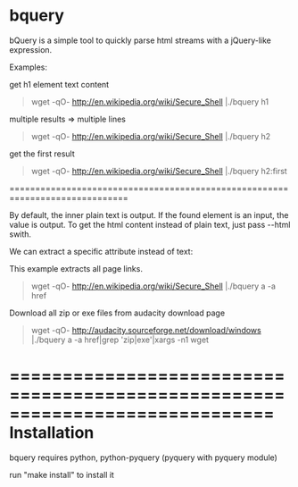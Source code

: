 bquery
======

bQuery is a simple tool to quickly parse html streams with a jQuery-like expression.

Examples:

get h1 element text content
> wget -qO- http://en.wikipedia.org/wiki/Secure_Shell |./bquery h1

multiple results => multiple lines
> wget -qO- http://en.wikipedia.org/wiki/Secure_Shell |./bquery h2

get the first result
> wget -qO- http://en.wikipedia.org/wiki/Secure_Shell |./bquery h2:first

=============================================================================

By default, the inner plain text is output. If the found element is an input, the value is output.
To get the html content instead of plain text, just pass --html swith.

We can extract a specific attribute instead of text:

This example extracts all page links.
> wget -qO- http://en.wikipedia.org/wiki/Secure_Shell |./bquery a -a href

Download all zip or exe files from audacity download page
> wget -qO- http://audacity.sourceforge.net/download/windows |./bquery a -a href|grep 'zip\|exe'|xargs -n1 wget


=============================================================================
Installation
=============================================================================
bquery requires python, python-pyquery (pyquery with pyquery module)

run "make install" to install it
